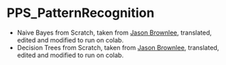 # PPS_PatternRecognition

*   Naive Bayes from Scratch, taken from [Jason Brownlee](https://machinelearningmastery.com/naive-bayes-classifier-scratch-python/), translated, edited and modified to run on colab.
*   Decision Trees from Scratch, taken from [Jason Brownlee](https://machinelearningmastery.com/implement-decision-tree-algorithm-scratch-python/), translated, edited and modified to run on colab.

